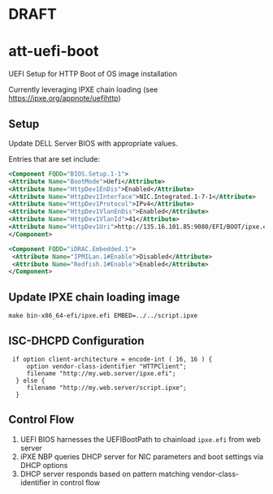 # DRAFT

# att-uefi-boot

UEFI Setup for HTTP Boot of OS image installation

Currently leveraging IPXE chain loading (see https://ipxe.org/appnote/uefihttp)

## Setup
Update DELL Server BIOS with appropriate values.

Entries that are set include:

```XML
<Component FQDD="BIOS.Setup.1-1">
<Attribute Name="BootMode">Uefi</Attribute>
<Attribute Name="HttpDev1EnDis">Enabled</Attribute>
<Attribute Name="HttpDev1Interface">NIC.Integrated.1-7-1</Attribute>
<Attribute Name="HttpDev1Protocol">IPv4</Attribute>
<Attribute Name="HttpDev1VlanEnDis">Enabled</Attribute>
<Attribute Name="HttpDev1VlanId">41</Attribute>
<Attribute Name="HttpDev1Uri">http://135.16.101.85:9080/EFI/BOOT/ipxe.efi</Attribute>
</Component>

<Component FQDD="iDRAC.Embedded.1">
 <Attribute Name="IPMILan.1#Enable">Disabled</Attribute>
 <Attribute Name="Redfish.1#Enable">Enabled</Attribute>
</Component>
```       

## Update IPXE chain loading image
```make bin-x86_64-efi/ipxe.efi EMBED=../../script.ipxe```


## ISC-DHCPD Configuration

```
 if option client-architecture = encode-int ( 16, 16 ) {
     option vendor-class-identifier "HTTPClient";
     filename "http://my.web.server/ipxe.efi";
  } else {
     filename "http://my.web.server/script.ipxe";
  }
 ```
 
 ## Control Flow
 
 1. UEFI BIOS harnesses the UEFIBootPath to chainload `ipxe.efi` from web server
 2. iPXE NBP queries DHCP server for NIC parameters and boot settings via DHCP options
 3. DHCP server responds based on pattern matching vendor-class-identifier in control flow
 
 

